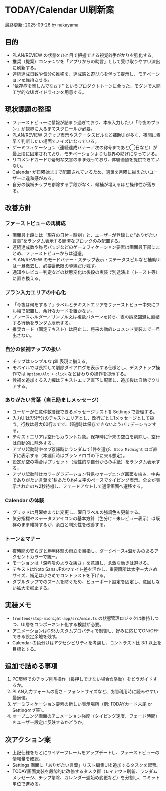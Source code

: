 # TODAY/Calendar UI刷新案

最終更新: 2025-09-26 by nakayama

## 目的
- PLAN/REVIEW の状態をひと目で把握できる視覚的手がかりを強化する。
- 推奨（提案）コンテンツを「アプリからの助言」として受け取りやすい演出に刷新する。
- 連続達成日数や気分の推移を、達成感と遊び心を伴って提示し、モチベーションを維持させる。
- "依存症を楽しんでなおす" というプロダクトトーンに合った、モダンで人間工学的なUIガイドラインを用意する。

## 現状課題の整理
- ファーストビューに情報が詰まり過ぎており、本来入力したい「今夜のプラン」が視界に入るまでスクロールが必要。
- PLAN/REVIEW ステップ表示やステータスピルなど補助UIが多く、夜間に素早く判断したい場面でノイズになっている。
- ゲーミフィケーション（連続達成バナー／次の称号まであと◯日など）が最上段に固定されており、モチベーションよりも視界の妨げになっている。
- リコメンドカードが静的な文言のまま残っており、体験価値を提供できていない。
- Calendar が日曜始まりで配置されているため、週頭を月曜に揃えたいユーザーに違和感がある。
- 自分の候補チップを削除する手段がなく、候補が増えるほど操作性が落ちる。

## 改善方針
### ファーストビューの再構成
- 画面最上段には「現在の日付・時刻」と、ユーザーが登録した“ありがたい言葉”をランダム表示する簡潔なブロックのみ配置する。
- 連続達成数や称号バッジなどのゲーミフィケーション要素は画面最下部にまとめ、ファーストビューからは退避。
- PLAN/REVIEW のモードバナー・ステップ表示・ステータスピルなど補助UIは一旦撤去し、必要最低限の導線だけ残す。
- 通知やレビュー判定などの状態変化は後段の実装で別途演出（トースト等）に置き換える。

### プラン入力エリアの中心化
- 「今夜は何をする？」ラベルとテキストエリアをファーストビュー中央にフル幅で配置し、余計なカードを置かない。
- プレースホルダー／サンプル文は複数パターンを持ち、夜の誘惑回避に直結する行動をランダム表示する。
- 推奨カード（固定テキスト）は廃止し、将来の動的レコメンド実装まで一旦出さない。

### 自分の候補チップの扱い
- チップはシンプルな pill 表現に揃える。
- モバイルでは長押しで削除ダイアログを表示する仕様とし、デスクトップ操作では `Option/Alt + click` など替わりの操作を提示する。
- 候補を追加する入力欄はテキストエリア直下に配置し、追加後は自動でクリアする。

### ありがたい言葉（自己励ましメッセージ）
- ユーザーが任意件数登録できるメッセージリストを Settings で管理する。
- 入力UIは7.5行分のテキストエリアとし、改行ごとに1メッセージとして扱う。行数は最大60行までで、超過時は保存できないようバリデーションする。
- テキストエリアは空行もカウント対象。保存時に行末の空白を削除し、空行は自動的に除外する。
- アプリ起動時やタブ復帰時にランダムで1件を選び、`Stop Midnight` ロゴ直下に表示する（本運用時はブランドロゴの下に来る想定）。
- 設定が空の場合はプリセット（理性的な自分からの手紙）をランダム表示する。
- アプリ起動時はカラーグラデーション背景のオープニング画面を挟み、中央でありがたい言葉を1秒あたり約4文字のペースでタイピング表示。全文が表示されたのち2秒待機し、フェードアウトして通常画面へ遷移する。

### Calendar の体験
- グリッドは月曜始まりに変更し、曜日ラベルの強調色も更新する。
- 気分指標やステータスアイコンの基本方針（色分け・未レビュー表示）は既存のまま維持するが、余白と判別性を改善する。

### トーン＆マナー
- 夜時間の安らぎと勝利体験の両立を目指し、ダークベース+温かみのあるアクセントカラーで統一。
- モーションは「深呼吸のような緩さ」を意識し、急激な動きは避ける。
- テキストはNoto Sans JPのウェイト差を活かし、重要箇所は太字＋大きめサイズ、補足は小さめでコントラストを下げる。
- ダブルタップでのズームを防ぐため、ビューポート設定を固定し、意図しない拡大を抑止する。

## 実装メモ
- `frontend/stop-midnight-app/src/main.ts` の状態管理ロジックは維持しつつ、UI層をコンポーネント化する検討が必要。
- アニメーションはCSSカスタムプロパティで制御し、好みに応じてON/OFFできる設定余地を残す。
- Calendar の色分けはアクセシビリティを考慮し、コントラスト比 3:1 以上を目標とする。

## 追加で詰める事項
1. PC環境でのチップ削除操作（長押しできない場合の挙動）をどうガイドするか。
2. PLAN入力フォームの高さ・フォントサイズなど、夜間利用時に読みやすい最適値。
3. ゲーミフィケーション要素の新しい表示場所（例: TODAYカード末尾 or Settingタブ等）。
4. オープニング画面のアニメーション強度（タイピング速度、フェード時間）をユーザー設定に反映するかどうか。

## 次アクション案
- 上記仕様をもとにワイヤーフレームをアップデートし、ファーストビューの情報量を確認。
- Settings 画面に「ありがたい言葉」リスト編集UIを追加するタスクを起票。
- TODAY画面実装を段階的に改修するタスク群（レイアウト刷新、ランダムメッセージ、チップ削除、カレンダー週始め変更など）を分割し、コミット単位で進める。
